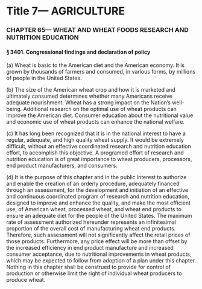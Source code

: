 
# Title 7— AGRICULTURE
### CHAPTER 65— WHEAT AND WHEAT FOODS RESEARCH AND NUTRITION EDUCATION
#### § 3401. Congressional findings and declaration of policy

(a) Wheat is basic to the American diet and the American economy. It is grown by thousands of farmers and consumed, in various forms, by millions of people in the United States.

(b) The size of the American wheat crop and how it is marketed and ultimately consumed determines whether many Americans receive adequate nourishment. Wheat has a strong impact on the Nation’s well-being. Additional research on the optimal use of wheat products can improve the American diet. Consumer education about the nutritional value and economic use of wheat products can enhance the national welfare.

(c) It has long been recognized that it is in the national interest to have a regular, adequate, and high quality wheat supply. It would be extremely difficult, without an effective coordinated research and nutrition education effort, to accomplish this objective. A programed effort of research and nutrition education is of great importance to wheat producers, processors, end product manufacturers, and consumers.

(d) It is the purpose of this chapter and in the public interest to authorize and enable the creation of an orderly procedure, adequately financed through an assessment, for the development and initiation of an effective and continuous coordinated program of research and nutrition education, designed to improve and enhance the quality, and make the most efficient use, of American wheat, processed wheat, and wheat end products to ensure an adequate diet for the people of the United States. The maximum rate of assessment authorized hereunder represents an infinitesimal proportion of the overall cost of manufacturing wheat end products. Therefore, such assessment will not significantly affect the retail prices of those products. Furthermore, any price effect will be more than offset by the increased efficiency in end product manufacture and increased consumer acceptance, due to nutritional improvements in wheat products, which may be expected to follow from adoption of a plan under this chapter. Nothing in this chapter shall be construed to provide for control of production or otherwise limit the right of individual wheat producers to produce wheat.
